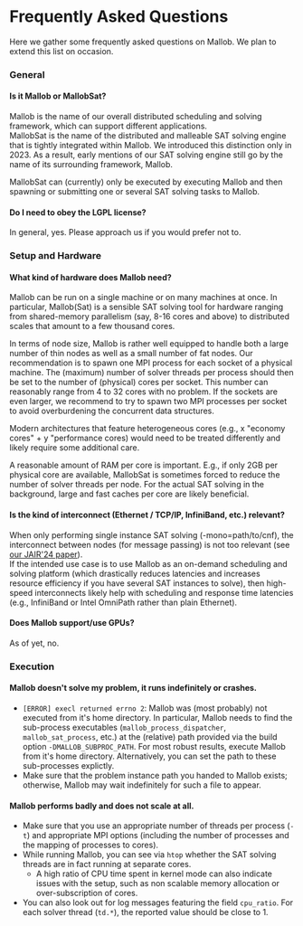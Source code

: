 
# Frequently Asked Questions

Here we gather some frequently asked questions on Mallob. We plan to extend this list on occasion. 

### General

#### Is it Mallob or MallobSat?

Mallob is the name of our overall distributed scheduling and solving framework, which can support different applications.  
MallobSat is the name of the distributed and malleable SAT solving engine that is tightly integrated within Mallob. We introduced this distinction only in 2023. As a result, early mentions of our SAT solving engine still go by the name of its surrounding framework, Mallob.

MallobSat can (currently) only be executed by executing Mallob and then spawning or submitting one or several SAT solving tasks to Mallob.

#### Do I need to obey the LGPL license?

In general, yes. Please approach us if you would prefer not to.

### Setup and Hardware

#### What kind of hardware does Mallob need?

Mallob can be run on a single machine or on many machines at once.
In particular, Mallob(Sat) is a sensible SAT solving tool for hardware ranging from shared-memory parallelism (say, 8-16 cores and above) to distributed scales that amount to a few thousand cores.

In terms of node size, Mallob is rather well equipped to handle both a large number of thin nodes as well as a small number of fat nodes.
Our recommendation is to spawn one MPI process for each socket of a physical machine. The (maximum) number of solver threads per process should then be set to the number of (physical) cores per socket. This number can reasonably range from 4 to 32 cores with no problem. If the sockets are even larger, we recommend to try to spawn two MPI processes per socket to avoid overburdening the concurrent data structures.

Modern architectures that feature heterogeneous cores (e.g., x "economy cores" + y "performance cores) would need to be treated differently and likely require some additional care.

A reasonable amount of RAM per core is important. E.g., if only 2GB per physical core are available, MallobSat is sometimes forced to reduce the number of solver threads per node. For the actual SAT solving in the background, large and fast caches per core are likely beneficial.

#### Is the kind of interconnect (Ethernet / TCP/IP, InfiniBand, etc.) relevant?

When only performing single instance SAT solving (-mono=path/to/cnf), the interconnect between nodes (for message passing) is not too relevant (see [our JAIR'24 paper](https://jair.org/index.php/jair/article/view/15827)).  
If the intended use case is to use Mallob as an on-demand scheduling and solving platform (which drastically reduces latencies and increases resource efficiency if you have several SAT instances to solve), then high-speed interconnects likely help with scheduling and response time latencies (e.g., InfiniBand or Intel OmniPath rather than plain Ethernet).

#### Does Mallob support/use GPUs?

As of yet, no.

### Execution

#### Mallob doesn't solve my problem, it runs indefinitely or crashes.

* `[ERROR] execl returned errno 2`: Mallob was (most probably) not executed from it's home directory. In particular, Mallob needs to find the sub-process executables (`mallob_process_dispatcher`, `mallob_sat_process`, etc.) at the (relative) path provided via the build option `-DMALLOB_SUBPROC_PATH`. For most robust results, execute Mallob from it's home directory. Alternatively, you can set the path to these sub-processes explictly.
* Make sure that the problem instance path you handed to Mallob exists; otherwise, Mallob may wait indefinitely for such a file to appear.

#### Mallob performs badly and does not scale at all.

* Make sure that you use an appropriate number of threads per process (`-t`) and appropriate MPI options (including the number of processes and the mapping of processes to cores).
* While running Mallob, you can see via `htop` whether the SAT solving threads are in fact running at separate cores.
    * A high ratio of CPU time spent in kernel mode can also indicate issues with the setup, such as non scalable memory allocation or over-subscription of cores.
* You can also look out for log messages featuring the field `cpu_ratio`. For each solver thread (`td.*`), the reported value should be close to 1.

